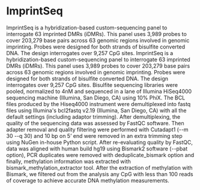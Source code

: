 # ImprintSeq
ImprintSeq is a hybridization-based custom-sequencing panel to interrogate 63 imprinted DMRs (iDMRs). This panel uses 3,989 probes to cover 203,279 base pairs across 63 genomic regions involved in genomic imprinting. Probes were designed for both strands of bisulfite converted DNA. The design interrogates over 9,257 CpG sites. ImprintSeq is a hybridization-based custom-sequencing panel to interrogate 63 imprinted DMRs (iDMRs). This panel uses 3,989 probes to cover 203,279 base pairs across 63 genomic regions involved in genomic imprinting. Probes were designed for both strands of bisulfite converted DNA. The design interrogates over 9,257 CpG sites. 
Bisulfite sequencing libraries were pooled, normalized to 4nM and sequenced in a lane of Illumina HiSeq4000 sequencing machine (Illumina, San Diego, CA) using 10% PhiX. The BCL files produced by the Hiseq4000 instrument were demultiplexed into fastq files using Illumina's bcl2fastq v2.19 (Illumina, San Diego, CA) with all the default settings (including adaptor trimming). After demultiplexing, the quality of the sequencing data was assessed by FastQC software. Then adapter removal and quality filtering were performed with Cutadapt1 (--m 30 --q 30) and 10 bp on 5’ end were removed in an extra trimming step using NuGen in-house Python script. After re-evaluating quality by FastQC, data was aligned with human build hg19 using Bismark2 software (--pbat option), PCR duplicates were removed with deduplicate_bismark option and finally, methylation information was extracted with bismark_methylation_extractor tool. After the extraction of methylation with Bismark, we filtered out from the analysis any CpG with less than 100 reads of coverage to achieve accurate DNA methylation measurements.
